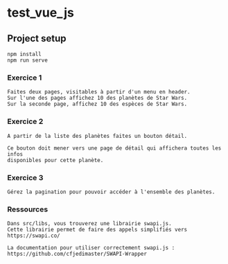 # test_vue_js

## Project setup
```
npm install
npm run serve
```


### Exercice 1
```
Faites deux pages, visitables à partir d'un menu en header. 
Sur l'une des pages affichez 10 des planètes de Star Wars.
Sur la seconde page, affichez 10 des espèces de Star Wars.
```

### Exercice 2
```
A partir de la liste des planètes faites un bouton détail.

Ce bouton doit mener vers une page de détail qui affichera toutes les infos
disponibles pour cette planète.
```

### Exercice 3
```
Gérez la pagination pour pouvoir accéder à l'ensemble des planètes.
```

### Ressources
```
Dans src/libs, vous trouverez une librairie swapi.js.
Cette librairie permet de faire des appels simplifiés vers https://swapi.co/

La documentation pour utiliser correctement swapi.js :
https://github.com/cfjedimaster/SWAPI-Wrapper
```
